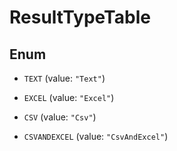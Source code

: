 

# ResultTypeTable

## Enum


* `TEXT` (value: `"Text"`)

* `EXCEL` (value: `"Excel"`)

* `CSV` (value: `"Csv"`)

* `CSVANDEXCEL` (value: `"CsvAndExcel"`)



